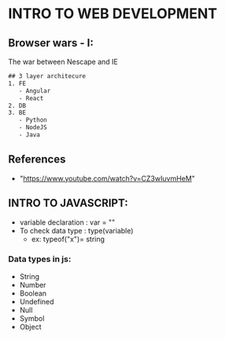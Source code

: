 # INTRO TO WEB DEVELOPMENT

## Browser wars - I:

The war between Nescape and IE

```css
## 3 layer architecure
1. FE
   - Angular
   - React
2. DB
3. BE
   - Python
   - NodeJS
   - Java
```

## References

- "https://www.youtube.com/watch?v=CZ3wIuvmHeM"

## INTRO TO JAVASCRIPT:

- variable declaration : var = ""
- To check data type : type(variable)
  - ex: typeof("x")= string

### Data types in js:

- String
- Number
- Boolean
- Undefined
- Null
- Symbol
- Object

###
